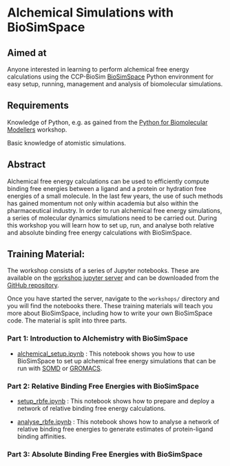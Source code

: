 # Alchemical Simulations with BioSimSpace

## Aimed at

Anyone interested in learning to perform alchemical free energy calculations using the CCP-BioSim
[BioSimSpace](https://github.com/michellab/BioSimSpace) Python environment for easy setup, running, management and analysis of biomolecular simulations.

## Requirements

Knowledge of Python, e.g. as gained from the
<a href="https://training.ccpbiosim.ac.uk/workshops/hub/spawn?profile=python-workshop" target="_blank">Python for Biomolecular Modellers</a> workshop.

Basic knowledge of atomistic simulations.

## Abstract

Alchemical free energy calculations can be used to efficiently compute binding free energies between a ligand and a protein or hydration free energies of a small molecule. In the last few years, the use of such methods has gained momentum not only within academia but also within the pharmaceutical industry. In order to run alchemical free energy simulations, a series of molecular dynamics simulations need to be carried out. During this workshop you will learn how to set up, run, and analyse both relative and absolute binding free energy calculations with BioSimSpace.

## Training Material: 

The workshop consists of a series of Jupyter notebooks. These are available on the
<a href="https://workshop.biosimspace.org" target="_blank">workshop jupyter server</a>
and can be downloaded from the <a href="https://github.com/michellab/bssccpbiosim2022" target="_blank">GitHub repository</a>.

Once you have started the server, navigate to the `workshops/` directory and you will find the
notebooks there. These training materials will teach you more about BioSimSpace, including how to write your own BioSimSpace code. The material is split into three parts.

### Part 1: Introduction to Alchemistry with BioSimSpace

* [alchemical_setup.ipynb](introduction_to_alchemistry/alchemical_introduction.ipynb) : This notebook shows you how to use BioSimSpace to set up alchemical free energy simulations that can be run with [SOMD](https://siremol.org/tutorials/somd) or [GROMACS](http://www.gromacs.org).

### Part 2: Relative Binding Free Energies with BioSimSpace

* [setup_rbfe.ipynb](relative_binding_free_energies/setup_rbfe.ipynb) : This notebook shows how to prepare and deploy a network of relative binding free energy calculations. 

* [analyse_rbfe.ipynb](relative_binding_free_energies/analyse_rbfe.ipynb) : This notebook shows how to analyse a network of relative binding free energies to generate estimates of protein-ligand binding affinities. 

### Part 3: Absolute Binding Free Energies with BioSimSpace
